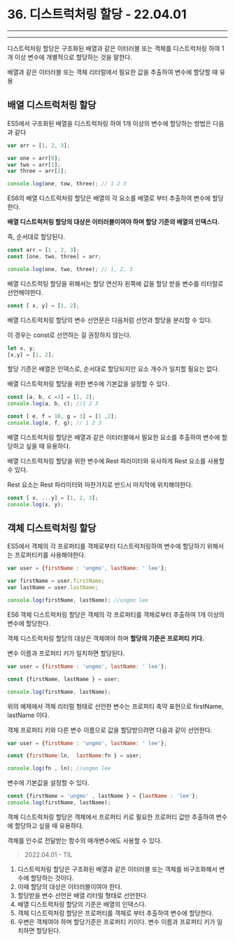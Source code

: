 # 36. 디스트럭처링 할당 - 22.04.01

---

---

디스트럭처링 할당은 구조화된 배열과 같은 이터러블 또는 객체를 디스트럭처링 하여 1개 이상 변수에 개별적으로 할당하는 것을 말한다.

배열과 같은 이터러블 또는 객체 리터럴에서 필요한 값을 추출하여 변수에 할당할 때 유용

## 배열 디스트럭처링 할당

ES5에서 구조화된 배열을 디스트럭처링 하여 1개 이상의 변수에 할당하는 방법은 다음과 같다

```jsx
var arr = [1, 2, 3];

var one = arr[0];
var two = arr[1];
var three = arr[2];

console.log(one, tow, three); // 1 2 3
```

ES6의 배열 디스트럭처링 할당은 배열의 각 요소를 배열로 부터 추출하여 변수에 할당한다.

**배열 디스트럭처링 할당의 대상은 이터러블이여야 하며 할당 기준의 배열의 인덱스다.** 

즉, 순서대로 할당된다.

```jsx
const arr = [1 , 2, 3];
const [one, two, three] = arr;

console.log(one, two, three); // 1, 2, 3
```

배열 디스트럭팅 할당을 위해서는 할당 연산자 왼쪽에 값을 할당 받을 변수를 리터럴로 선언해야한다.

```jsx
const [ x, y] = [1, 2];
```

배열 디스트럭처링 할당의 변수 선언문은 다음처럼 선언과 할당을 분리할 수 있다.

이 경우는 const로 선언하는 걸 권장하지 않는다.

```jsx
let x, y;
[x,y] = [1, 2];
```

할당 기준은 배열은 인덱스로, 순서대로 할당되지만 요소 개수가 일치할 필요는 없다.

배열 디스트럭처링 할당을 위한 변수에 기본값을 설정할 수 있다.

```jsx
const [a, b, c =3] = [1, 2];
console.log(a, b, c); //1 2 3

const [ e, f = 10, g = 3] = [1 ,2];
console.log(e, f, g); // 1 2 3 
```

배열 디스트럭처링 할당은 배열과 같은 이터러블에서 필요한 요소를 추출하여 변수에 할당하고 싶을 때 유용하다.

배열 디스트럭처링 할당을 위한 변수에 Rest 파라미터와 유사하게 Rest 요소를 사용할 수 있다.

Rest 요소는 Rest 파라미터와 마찬가지로 반드시 마지막에 위치해야한다.

```jsx
const [ x, ...y] = [1, 2, 3];
console.log(x, y);
```

## 객체 디스트럭처링 할당

ES5에서 객체의 각 프로퍼티를 객체로부터 디스트럭처링하여 변수에 할당하기 위해서는 프로퍼티키를 사용해야한다.

```jsx
var user = {firstName : 'ungmo', lastName: ' lee'};

var firstName = user.firstName;
var lastName = user.lastName;

console.log(firstName, lastName); //ungmo lee
```

ES6 객체 디스트럭처링 할당은 객체의 각 프로퍼티를 객체로부터 추출하여 1개 이상의 변수에 할당한다. 

객체 디스트럭처링 할당의 대상은 객체여야 하며 **할당의 기준은 프로퍼티 키다.** 

변수 이름과 프로퍼티 키가 일치하면 할당된다.

```jsx
var user = {firstName : 'ungmo', lastName: ' lee'};

const {firstName, lastName } = user;

console.log(firstName, lastName); 
```

위의 예제에서 객체 리터럴 형태로 선언한 변수는 프로퍼티 축약 표현으로 firstName, lastName 이다.

객체 프로퍼티 키와 다른 변수 이름으로 값을 할당받으려면 다음과 같이 선언한다.

```jsx
var user = {firstName : 'ungmo', lastName: ' lee'};

const {firstName:ln,  lastName:fn } = user;

console.log(fn , ln); //ungmo lee 
```

변수에 기본값을 설정할 수 있다.

```jsx
const {firstName = 'ungmo' , lastName } = {lastName : 'lee'};
console.log(firstName, lastName); 
```

객체 디스트럭처링 할당은 객체에서 프로퍼티 키로 필요한 프로퍼티 값만 추출하여 변수에 할당하고 싶을 때 유용하다.

객체를 인수로 전달받는 함수의 매개변수에도 사용할 수 있다.

> 2022.04.01 - TIL
1. 디스트럭처링 할당은 구조화된 배열과 같은 이터러블 또는 객체를 비구조화해서 변수에 할당하는 것이다.
2. 이때 할당의 대상은 이터러블이여야 한다. 
3. 할당받을 변수 선언은 배열 리터럴 형태로 선언한다.
4. 배열 디스트럭처링 할당의 기준은 배열의 인덱스다. 
5. 객체 디스트럭처링 할당은 프로퍼티를 객체로 부터 추출하여 변수에 할당한다.
6. 우변은 객체여야 하며 할당기준은 프로퍼티 키이다. 변수 이름과 프로퍼티 키가 일치하면 할당된다.
>
